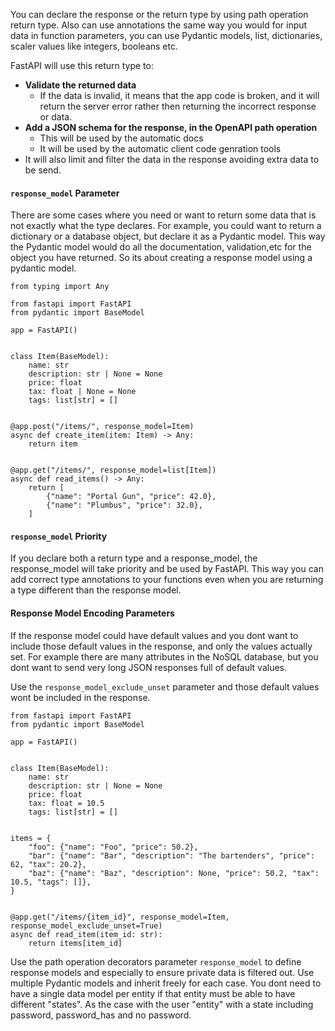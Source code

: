 You can declare the response or the return type by using path operation return type. Also can use annotations the same way you would for input data in function parameters, you can use Pydantic models, list, dictionaries, scaler values like integers, booleans etc.

FastAPI will use this return type to:
- **Validate the returned data**
	- If the data is invalid, it means that the app code is broken, and it will return the server error rather then returning the incorrect response or data.
- **Add a JSON schema for the response, in the OpenAPI path operation**
	- This will be used by the automatic docs
	- It will be used by the automatic client code genration tools
- It will also limit and filter the data in the response avoiding extra data to be send.

#### `response_model` Parameter
There are some cases where you need or want to return some data that is not exactly what the type declares. For example, you could want to return a dictionary or a database object, but declare it as a Pydantic model. This way the Pydantic model would do all the documentation, validation,etc for the object you have returned.
So its about creating a response model using a pydantic model.
```
from typing import Any

from fastapi import FastAPI
from pydantic import BaseModel

app = FastAPI()


class Item(BaseModel):
    name: str
    description: str | None = None
    price: float
    tax: float | None = None
    tags: list[str] = []


@app.post("/items/", response_model=Item)
async def create_item(item: Item) -> Any:
    return item


@app.get("/items/", response_model=list[Item])
async def read_items() -> Any:
    return [
        {"name": "Portal Gun", "price": 42.0},
        {"name": "Plumbus", "price": 32.0},
    ]
```

#### `response_model` Priority
If you declare both a return type and a response_model, the response_model will take priority and be used by FastAPI. This way you can add correct type annotations to your functions even when you are returning a type different than the response model.

#### Response Model Encoding Parameters
If the response model could have default values and you dont want to include those default values in the response, and only the values actually set. For example there are many attributes in the NoSQL database, but you dont want to send very long JSON responses full of default values.

Use the `response_model_exclude_unset` parameter and those default values wont be included in the response.

```
from fastapi import FastAPI
from pydantic import BaseModel

app = FastAPI()


class Item(BaseModel):
    name: str
    description: str | None = None
    price: float
    tax: float = 10.5
    tags: list[str] = []


items = {
    "foo": {"name": "Foo", "price": 50.2},
    "bar": {"name": "Bar", "description": "The bartenders", "price": 62, "tax": 20.2},
    "baz": {"name": "Baz", "description": None, "price": 50.2, "tax": 10.5, "tags": []},
}


@app.get("/items/{item_id}", response_model=Item, response_model_exclude_unset=True)
async def read_item(item_id: str):
    return items[item_id]
```

Use the path operation decorators parameter `response_model` to define response models and especially to ensure private data is filtered out.
Use multiple Pydantic models and inherit freely for each case. You dont need to have a single data model per entity if that entity must be able to have different "states". As the case with the user "entity" with a state including password, password_has and no password.